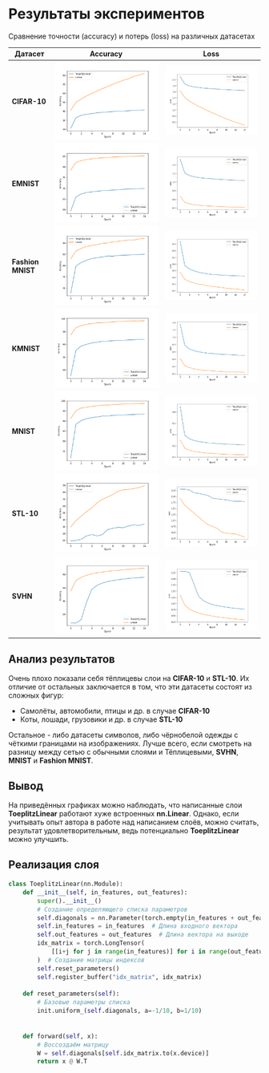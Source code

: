 # Результаты экспериментов

Сравнение точности (accuracy) и потерь (loss) на различных датасетах

| Датасет       | Accuracy | Loss |
|--------------|----------|------|
| **CIFAR-10** | ![CIFAR-10 Accuracy](./cifar_10/accuracy.png) | ![CIFAR-10 Loss](./cifar_10/loss.png) |
| **EMNIST** | ![EMNIST Accuracy](./emnist/accuracy.png) | ![EMNIST Loss](./emnist/loss.png) |
| **Fashion MNIST** | ![Fashion MNIST Accuracy](./fashion_mnist/accuracy.png) | ![Fashion MNIST Loss](./fashion_mnist/loss.png) |
| **KMNIST** | ![KMNIST Accuracy](./kmnist/accuracy.png) | ![KMNIST Loss](./kmnist/loss.png) |
| **MNIST** | ![MNIST Accuracy](./mnist/accuracy.png) | ![MNIST Loss](./mnist/loss.png) |
| **STL-10** | ![STL-10 Accuracy](./stl_10/accuracy.png) | ![STL-10 Loss](./stl_10/loss.png) |
| **SVHN** | ![SVHN Accuracy](./svhn/accuracy.png) | ![SVHN Loss](./svhn/loss.png) |

## Анализ результатов

Очень плохо показали себя тёплицевы слои на **CIFAR-10** и **STL-10**. Их отличие от остальных заключается в том, что эти датасеты состоят из сложных фигур:
- Самолёты, автомобили, птицы и др. в случае **CIFAR-10**
- Коты, лошади, грузовики и др. в случае **STL-10**

Остальное - либо датасеты символов, либо чёрнобелой одежды с чёткими границами на изображениях.
Лучше всего, если смотреть на разницу между сетью с обычными слоями и Тёплицевыми, **SVHN**, **MNIST** и **Fashion MNIST**.

## Вывод

На приведённых графиках можно наблюдать, что написанные слои **ToeplitzLinear** работают хуже встроенных **nn.Linear**. Однако, если учитывать опыт автора в работе над написанием слоёв, можно считать, результат удовлетворительным, ведь потенциально **ToeplitzLinear** можно улучшить.

## Реализация слоя

```python
class ToeplitzLinear(nn.Module):
    def __init__(self, in_features, out_features):
        super().__init__()
        # Создание определяющего списка параметров
        self.diagonals = nn.Parameter(torch.empty(in_features + out_features - 1))
        self.in_features = in_features  # Длина входного вектора
        self.out_features = out_features  # Длина вектора на выходе
        idx_matrix = torch.LongTensor(
            [[i+j for j in range(in_features)] for i in range(out_features)]
        )  # Создание матрицы индексов
        self.reset_parameters()
        self.register_buffer("idx_matrix", idx_matrix)

    def reset_parameters(self):
        # Базовые параметры списка
        init.uniform_(self.diagonals, a=-1/10, b=1/10)


    def forward(self, x):
        # Воссоздаём матрицу
        W = self.diagonals[self.idx_matrix.to(x.device)]
        return x @ W.T
```